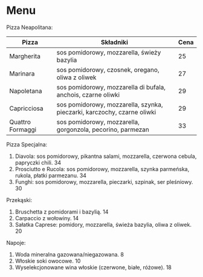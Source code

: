 # Menu

Pizza Neapolitana:

| Pizza             | Składniki                                      | Cena |
| ----------------- | ---------------------------------------------- | ---- |
| Margherita        | sos pomidorowy, mozzarella, świeży bazylia     | 25   |
| Marinara          | sos pomidorowy, czosnek, oregano, oliwa z oliwek | 27   |
| Napoletana        | sos pomidorowy, mozzarella di bufala, anchois, czarne oliwki | 29   |
| Capricciosa       | sos pomidorowy, mozzarella, szynka, pieczarki, karczochy, czarne oliwki | 29   |
| Quattro Formaggi  | sos pomidorowy, mozzarella, gorgonzola, pecorino, parmezan | 33   |


Pizza Specjalna:

1. Diavola: sos pomidorowy, pikantna salami, mozzarella, czerwona cebula, papryczki chili. 34
2. Prosciutto e Rucola: sos pomidorowy, mozzarella, szynka parmeńska, rukola, płatki parmezanu. 34
3. Funghi: sos pomidorowy, mozzarella, pieczarki, szpinak, ser pleśniowy. 30


Przekąski:

1. Bruschetta z pomidorami i bazylią. 14
2. Carpaccio z wołowiny. 14
3. Sałatka Caprese: pomidory, mozzarella, świeża bazylia, oliwa z oliwek. 20


Napoje:

1. Woda mineralna gazowana/niegazowana. 8
2. Włoskie soki owocowe. 10
3. Wyselekcjonowane wina włoskie (czerwone, białe, różowe). 18
